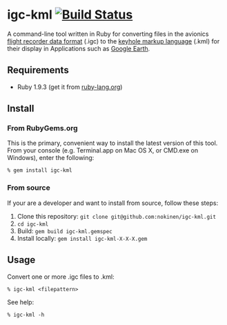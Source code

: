 # igc-kml [![Build Status](https://secure.travis-ci.org/nokinen/igc-kml.png)](http://travis-ci.org/nokinen/igc-kml)
A command-line tool written in Ruby for converting files in the avionics [flight recorder data format](http://carrier.csi.cam.ac.uk/forsterlewis/soaring/igc_file_format/igc_format_2008.html) (.igc) to the [keyhole markup language](https://developers.google.com/kml/documentation/) (.kml) for their display in Applications such as [Google Earth](earth.google.com).

## Requirements

* Ruby 1.9.3 (get it from [ruby-lang.org](http://www.ruby-lang.org/en/downloads/))

## Install
### From RubyGems.org
This is the primary, convenient way to install the latest version of this tool. From your console (e.g. Terminal.app on Mac OS X, or CMD.exe on Windows), enter the following:
	
	% gem install igc-kml

### From source
If your are a developer and want to install from source, follow these steps:

1. Clone this repository: `git clone git@github.com:nokinen/igc-kml.git`
2. `cd igc-kml` 
3. Build: `gem build igc-kml.gemspec`
4. Install locally: `gem install igc-kml-X-X-X.gem`

## Usage
	
Convert one or more .igc files to .kml:

	% igc-kml <filepattern>

See help:

	% igc-kml -h